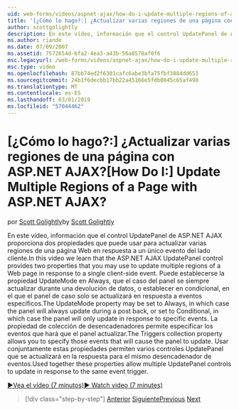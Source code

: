 ```yaml
---
uid: web-forms/videos/aspnet-ajax/how-do-i-update-multiple-regions-of-a-page-with-aspnet-ajax
title: '[¿Cómo lo hago?:] ¿Actualizar varias regiones de una página con ASP.NET AJAX? | Microsoft Docs'
author: scottgolightly
description: En este vídeo, información que el control UpdatePanel de ASP.NET AJAX proporciona dos propiedades que puede usar para actualizar varias regiones de una página Web en la respuesta...
ms.author: riande
ms.date: 07/09/2007
ms.assetid: 7572654d-6fa2-4ea3-a43b-56a8578af0f6
msc.legacyurl: /web-forms/videos/aspnet-ajax/how-do-i-update-multiple-regions-of-a-page-with-aspnet-ajax
msc.type: video
ms.openlocfilehash: 87bb74ed2f6301cafc6abe3bfa75fbf3884dd651
ms.sourcegitcommit: 24b1f6decbb17bb22a45166e5fdb0845c65af498
ms.translationtype: MT
ms.contentlocale: es-ES
ms.lasthandoff: 03/01/2019
ms.locfileid: "57044462"
---
```

<a name="how-do-i-update-multiple-regions-of-a-page-with-aspnet-ajax"></a><span data-ttu-id="2c882-104">[¿Cómo lo hago?:] ¿Actualizar varias regiones de una página con ASP.NET AJAX?</span><span class="sxs-lookup"><span data-stu-id="2c882-104">[How Do I:] Update Multiple Regions of a Page with ASP.NET AJAX?</span></span>
====================
<span data-ttu-id="2c882-105">por [Scott Golightly](https://github.com/scottgolightly)</span><span class="sxs-lookup"><span data-stu-id="2c882-105">by [Scott Golightly](https://github.com/scottgolightly)</span></span>

<span data-ttu-id="2c882-106">En este vídeo, información que el control UpdatePanel de ASP.NET AJAX proporciona dos propiedades que puede usar para actualizar varias regiones de una página Web en respuesta a un único evento del lado cliente.</span><span class="sxs-lookup"><span data-stu-id="2c882-106">In this video we learn that the ASP.NET AJAX UpdatePanel control provides two properties that you may use to update multiple regions of a Web page in response to a single client-side event.</span></span> <span data-ttu-id="2c882-107">Puede establecerse la propiedad UpdateMode en Always, que el caso del panel se siempre actualizar durante una devolución de datos, o establecer en condicional, en el que el panel de caso solo se actualizará en respuesta a eventos específicos.</span><span class="sxs-lookup"><span data-stu-id="2c882-107">The UpdateMode property may be set to Always, in which case the panel will always update during a post back, or set to Conditional, in which case the panel will only update in response to specific events.</span></span> <span data-ttu-id="2c882-108">La propiedad de colección de desencadenadores permite especificar los eventos que hará que el panel actualizar.</span><span class="sxs-lookup"><span data-stu-id="2c882-108">The Triggers collection property allows you to specify those events that will cause the panel to update.</span></span> <span data-ttu-id="2c882-109">Usar conjuntamente estas propiedades permiten varios controles UpdatePanel que se actualizará en la respuesta para el mismo desencadenador de eventos.</span><span class="sxs-lookup"><span data-stu-id="2c882-109">Used together these properties allow multiple UpdatePanel controls to update in response to the same event trigger.</span></span>

[<span data-ttu-id="2c882-110">&#9654;Vea el vídeo (7 minutos)</span><span class="sxs-lookup"><span data-stu-id="2c882-110">&#9654; Watch video (7 minutes)</span></span>](https://channel9.msdn.com/Blogs/ASP-NET-Site-Videos/how-do-i-update-multiple-regions-of-a-page-with-aspnet-ajax)

> [!div class="step-by-step"]
> <span data-ttu-id="2c882-111">[Anterior](how-do-i-implement-the-ajax-after-processing-pattern.md)
> [Siguiente](how-do-i-choose-between-methods-of-ajax-page-updates.md)</span><span class="sxs-lookup"><span data-stu-id="2c882-111">[Previous](how-do-i-implement-the-ajax-after-processing-pattern.md)
[Next](how-do-i-choose-between-methods-of-ajax-page-updates.md)</span></span>
